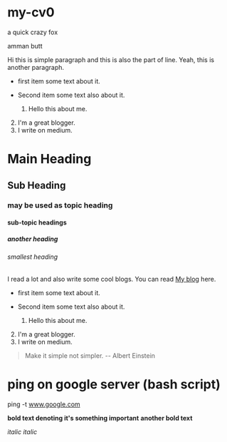 # my-cv0
a quick crazy fox 

amman butt

Hi this is simple paragraph
and this is also the part of line.
Yeah, this is another paragraph.


- first item
  some text about it.
- Second item
  some text also about it.

  1. Hello this about me.
2. I'm a great blogger.
3. I write on medium.

# Main Heading 
## Sub Heading
### may be used as topic heading
#### sub-topic headings
##### another heading
###### smallest heading

I read a lot and also write some cool blogs. You can read [My blog](https://medium.com/itsjzt) here.

- first item
  some text about it.
- Second item
  some text also about it.

  1. Hello this about me.
2. I'm a great blogger.
3. I write on medium.
  
  > Make it simple not simpler.  -- Albert Einstein

  # ping on google server (bash script)
ping -t www.google.com

**bold text denoting it's something important**
__another bold text__

*italic*
_italic_